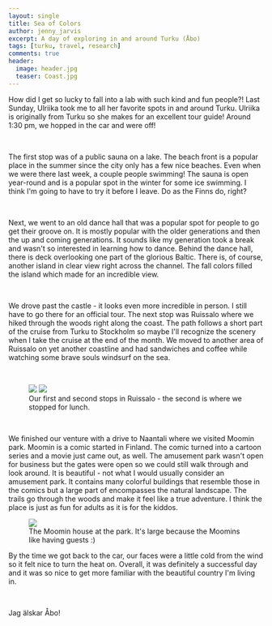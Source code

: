 ```yaml
---
layout: single
title: Sea of Colors
author: jenny_jarvis
excerpt: A day of exploring in and around Turku (Åbo)
tags: [turku, travel, research]
comments: true
header:
  image: header.jpg
  teaser: Coast.jpg
---
```


<p>How did I get so lucky to fall into a lab with such kind and fun people?! Last Sunday, Ulriika took me to all her favorite spots in and around Turku. Ulriika is originally from Turku so she makes for an excellent tour guide! Around 1:30 pm, we hopped in the car and were off!</p>
<br>
<p>The first stop was of a public sauna on a lake. The beach front is a popular place in the summer since the city only has a few nice beaches. Even when we were there last week, a couple people swimming! The sauna is open year-round and is a popular spot in the winter for some ice swimming. I think I'm going to have to try it before I leave. Do as the Finns do, right?</p>
<br>
<p>Next, we went to an old dance hall that was a popular spot for people to go get their groove on. It is mostly popular with the older generations and then the up and coming generations. It sounds like my generation took a break and wasn't so interested in learning how to dance. Behind the dance hall, there is deck overlooking one part of the glorious Baltic. There is, of course, another island in clear view right across the channel. The fall colors filled the island which made for an incredible view.</p>
<br>
<p>We drove past the castle - it looks even more incredible in person. I still have to go there for an official tour. The next stop was Ruissalo where we hiked through the woods right along the coast. The path follows a short part of the cruise from Turku to Stockholm so maybe I'll recognize the scenery when I take the cruise at the end of the month. We moved to another area of Ruissalo on yet another coastline and had sandwiches and coffee while watching some brave souls windsurf on the sea.</p>
<br>

<figure class="half">
    <a href="../images/Coast.jpg"><img src="../images/Coast.jpg"></a>
    <a href="../images/Ruissalo.jpg"><img src="../images/Ruissalo.jpg"></a>
    <figcaption> Our first and second stops in Ruissalo - the second is where we stopped for lunch. </figcaption>
</figure>
<br>

<p>We finished our venture with a drive to Naantali where we visited Moomin park. Moomin is a comic started in Finland. The comic turned into a cartoon series and a movie just came out, as well. The amusement park wasn't open for business but the gates were open so we could still walk through and look around. It is beautiful - not what I would usually consider an amusement park. It contains many colorful buildings that resemble those in the comics but a large part of encompasses the natural landscape. The trails go through the woods and make it feel like a true adventure. I think the place is just as fun for adults as it is for the kiddos.</p>

<figure>
    <a href="../images/moomin.jpg"><img src="../images/moomin.jpg"></a>
    <figcaption> The Moomin house at the park. It's large because the Moomins like having guests :) </figcaption>
</figure>

<p>By the time we got back to the car, our faces were a little cold from the wind so it felt nice to turn the heat on. Overall, it was definitely a successful day and it was so nice to get more familiar with the beautiful country I'm living in.</p>
<br>
<p>Jag älskar Åbo!<p/>

